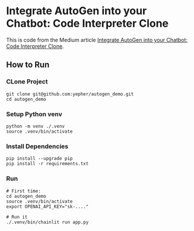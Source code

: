 # Integrate AutoGen into your Chatbot: Code Interpreter Clone

This is code from the Medium article [Integrate AutoGen into your Chatbot: Code Interpreter Clone](https://levelup.gitconnected.com/integrate-autogen-into-your-chatbot-code-interpreter-clone-2ba71e264ad3).


## How to Run


### CLone Project

```
git clone git@github.com:yepher/autogen_demo.git
cd autogen_demo
```

### Setup Python venv

```
python -m venv ./.venv
source .venv/bin/activate
```

### Install Dependencies

```
pip install --upgrade pip
pip install -r requirements.txt
```

### Run

```
# First time:
cd autogen_demo
source .venv/bin/activate
export OPENAI_API_KEY="sk-...."

# Run it
./.venv/bin/chainlit run app.py
```
